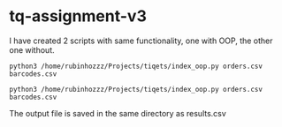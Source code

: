 # tq-assignment-v3

I have created 2 scripts with same functionality, one with OOP, the other one without.

```
python3 /home/rubinhozzz/Projects/tiqets/index_oop.py orders.csv barcodes.csv
```

```
python3 /home/rubinhozzz/Projects/tiqets/index_oop.py orders.csv barcodes.csv
```

The output file is saved in the same directory as results.csv

